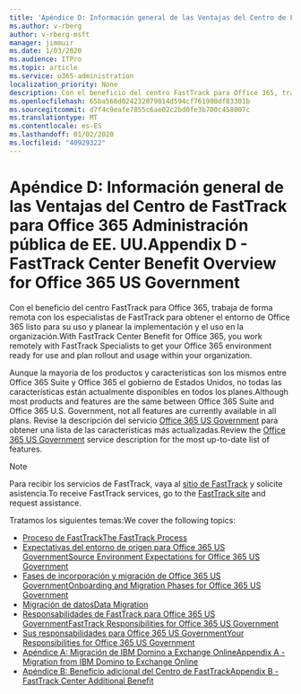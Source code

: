 ```yaml
---
title: 'Apéndice D: Información general de las Ventajas del Centro de FastTrack para Office 365 Administración pública de EE. UU.'
ms.author: v-rberg
author: v-rberg-msft
manager: jimmuir
ms.date: 1/03/2020
ms.audience: ITPro
ms.topic: article
ms.service: o365-administration
localization_priority: None
description: Con el beneficio del centro FastTrack para Office 365, trabaja de forma remota con los especialistas de FastTrack para obtener el entorno de Office 365 listo para su uso y planear la implementación y el uso en la organización.
ms.openlocfilehash: 65ba566d024232879814d594cf761900df83301b
ms.sourcegitcommit: d7f4c9eafe7855c6ae02c2bd0fe3b700c458007c
ms.translationtype: MT
ms.contentlocale: es-ES
ms.lasthandoff: 01/02/2020
ms.locfileid: "40929322"
---
```

# <a name="appendix-d---fasttrack-center-benefit-overview-for-office-365-us-government"></a><span data-ttu-id="eafb5-103">Apéndice D: Información general de las Ventajas del Centro de FastTrack para Office 365 Administración pública de EE. UU.</span><span class="sxs-lookup"><span data-stu-id="eafb5-103">Appendix D - FastTrack Center Benefit Overview for Office 365 US Government</span></span>

<span data-ttu-id="eafb5-104">Con el beneficio del centro FastTrack para Office 365, trabaja de forma remota con los especialistas de FastTrack para obtener el entorno de Office 365 listo para su uso y planear la implementación y el uso en la organización.</span><span class="sxs-lookup"><span data-stu-id="eafb5-104">With FastTrack Center Benefit for Office 365, you work remotely with FastTrack Specialists to get your Office 365 environment ready for use and plan rollout and usage within your organization.</span></span> 
  
<span data-ttu-id="eafb5-105">Aunque la mayoría de los productos y características son los mismos entre Office 365 Suite y Office 365 el gobierno de Estados Unidos, no todas las características están actualmente disponibles en todos los planes.</span><span class="sxs-lookup"><span data-stu-id="eafb5-105">Although most products and features are the same between Office 365 Suite and Office 365 U.S. Government, not all features are currently available in all plans.</span></span> <span data-ttu-id="eafb5-106">Revise la descripción del servicio [Office 365 US Government](https://aka.ms/aboutgovcloud) para obtener una lista de las características más actualizadas.</span><span class="sxs-lookup"><span data-stu-id="eafb5-106">Review the [Office 365 US Government](https://aka.ms/aboutgovcloud) service description for the most up-to-date list of features.</span></span>

> [!NOTE]
> <span data-ttu-id="eafb5-107">Para recibir los servicios de FastTrack, vaya al [sitio de FastTrack](https://go.microsoft.com/fwlink/?linkid=780698) y solicite asistencia.</span><span class="sxs-lookup"><span data-stu-id="eafb5-107">To receive FastTrack services, go to the [FastTrack site](https://go.microsoft.com/fwlink/?linkid=780698) and request assistance.</span></span>  

<span data-ttu-id="eafb5-108">Tratamos los siguientes temas:</span><span class="sxs-lookup"><span data-stu-id="eafb5-108">We cover the following topics:</span></span>
- [<span data-ttu-id="eafb5-109">Proceso de FastTrack</span><span class="sxs-lookup"><span data-stu-id="eafb5-109">The FastTrack Process</span></span>](O365-fasttrack-process.md) 
- [<span data-ttu-id="eafb5-110">Expectativas del entorno de origen para Office 365 US Government</span><span class="sxs-lookup"><span data-stu-id="eafb5-110">Source Environment Expectations for Office 365 US Government</span></span>](US-Gov-appendix-source-environment-expectations.md)   
- [<span data-ttu-id="eafb5-111">Fases de incorporación y migración de Office 365 US Government</span><span class="sxs-lookup"><span data-stu-id="eafb5-111">Onboarding and Migration Phases for Office 365 US Government</span></span>](US-Gov-appendix-onboarding-and-migration.md)
- [<span data-ttu-id="eafb5-112">Migración de datos</span><span class="sxs-lookup"><span data-stu-id="eafb5-112">Data Migration</span></span>](O365-data-migration.md)    
- [<span data-ttu-id="eafb5-113">Responsabilidades de FastTrack para Office 365 US Government</span><span class="sxs-lookup"><span data-stu-id="eafb5-113">FastTrack Responsibilities for Office 365 US Government</span></span>](US-Gov-appendix-fasttrack-responsibilities.md)   
- [<span data-ttu-id="eafb5-114">Sus responsabilidades para Office 365 US Government</span><span class="sxs-lookup"><span data-stu-id="eafb5-114">Your Responsibilities for Office 365 US Government</span></span>](US-Gov-appendix-your-responsibilities.md) 
- [<span data-ttu-id="eafb5-115">Apéndice A: Migración de IBM Domino a Exchange Online</span><span class="sxs-lookup"><span data-stu-id="eafb5-115">Appendix A - Migration from IBM Domino to Exchange Online</span></span>](O365-from-ibm-domino-to-exchange-online.md)   
- [<span data-ttu-id="eafb5-116">Apéndice B: Beneficio adicional del Centro de FastTrack</span><span class="sxs-lookup"><span data-stu-id="eafb5-116">Appendix B - FastTrack Center Additional Benefit</span></span>](O365-fasttrack-additional-benefits.md)


